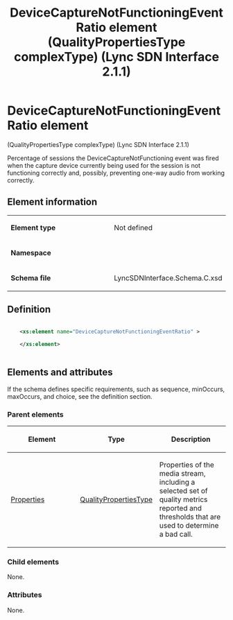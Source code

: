 ﻿---
title: DeviceCaptureNotFunctioningEventRatio element (QualityPropertiesType complexType) (Lync SDN Interface 2.1.1)
TOCTitle: DeviceCaptureNotFunctioningEventRatio element
ms:assetid: 51a4cb3b-b212-3248-2ae8-6885cadbd1a9
ms:mtpsurl: https://msdn.microsoft.com/library/Dn912710(v=office.15)
ms:contentKeyID: 64126880
ms.date: 02/16/2015
mtps_version: v=office.15
dev_langs:
- xml
---

# DeviceCaptureNotFunctioningEventRatio element 

(QualityPropertiesType complexType) (Lync SDN Interface 2.1.1)

Percentage of sessions the DeviceCaptureNotFunctioning event was fired when the capture device currently being used for the session is not functioning correctly and, possibly, preventing one-way audio from working correctly.

## Element information

<table>
<colgroup>
<col style="width: 50%" />
<col style="width: 50%" />
</colgroup>
<tbody>
<tr class="odd">
<td><p><strong>Element type</strong></p></td>
<td><p>Not defined</p></td>
</tr>
<tr class="even">
<td><p><strong>Namespace</strong></p></td>
<td><p></p></td>
</tr>
<tr class="odd">
<td><p><strong>Schema file</strong></p></td>
<td><p>LyncSDNInterface.Schema.C.xsd</p></td>
</tr>
</tbody>
</table>


## Definition

```xml

    <xs:element name="DeviceCaptureNotFunctioningEventRatio" >
    
    </xs:element>
  
```

## Elements and attributes

If the schema defines specific requirements, such as sequence, minOccurs, maxOccurs, and choice, see the definition section.

### Parent elements

<table>
<colgroup>
<col style="width: 33%" />
<col style="width: 33%" />
<col style="width: 33%" />
</colgroup>
<thead>
<tr class="header">
<th><p>Element</p></th>
<th><p>Type</p></th>
<th><p>Description</p></th>
</tr>
</thead>
<tbody>
<tr class="odd">
<td><p><a href="properties-element-qualitytype-complextype-lync-sdn-interface-2-1-1.md">Properties</a></p></td>
<td><p><a href="qualitypropertiestype-complextype-lync-sdn-interface-2-1-1.md">QualityPropertiesType</a></p></td>
<td><p>Properties of the media stream, including a selected set of quality metrics reported and thresholds that are used to determine a bad call.</p></td>
</tr>
</tbody>
</table>


### Child elements

None.

### Attributes

None.


